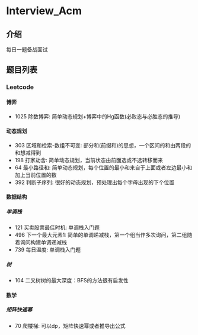 # Interview_Acm

## 介绍
每日一题备战面试

## 题目列表

### Leetcode

#### 博弈
+ 1025 除数博弈: 简单动态规划+博弈中的Hg函数(必败态与必胜态的推导)

#### 动态规划
+ 303 区域和检索-数组不可变: 部分和(前缀和)的思想，一个区间的和由两段的和想减得到
+ 198 打家劫舍: 简单动态规划，当前状态由前面选或不选转移而来
+ 64 最小路径和: 简单动态规划，每个位置的最小和来自于上面或者左边最小和加上当前位置的数
+ 392 判断子序列: 很好的动态规划，预处理出每个字母出现的下个位置

#### 数据结构

##### 单调栈
+ 121 买卖股票最佳时机: 单调栈入门题
+ 496 下一个最大元素1: 简单的单调递减栈，第一个组当作多次询问，第二组随着询问构建单调递减栈
+ 739 每日温度: 单调栈入门题

##### 树
+ 104 二叉树树的最大深度：BFS的方法很有启发性

#### 数学

##### 矩阵快速幂
+ 70 爬楼梯: 可以dp，矩阵快速幂或者推导出公式
